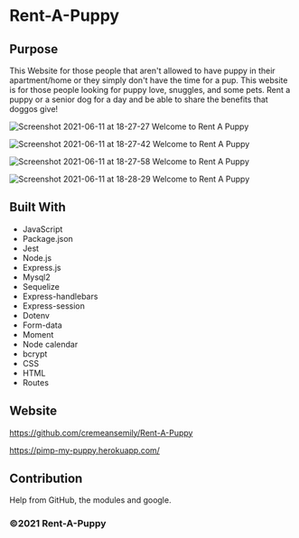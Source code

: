 # Rent-A-Puppy

## Purpose
This Website for those people that aren't allowed to have puppy in their apartment/home or they simply don't have the time for a pup.
This website is for those people looking for puppy love, snuggles, and some pets. Rent a puppy or a senior dog for a day and be able to share the benefits that doggos give!

![Screenshot 2021-06-11 at 18-27-27 Welcome to Rent A Puppy ](https://user-images.githubusercontent.com/77993627/121754969-f4e57f00-cae3-11eb-90af-7bc95c64b429.png)

![Screenshot 2021-06-11 at 18-27-42 Welcome to Rent A Puppy ](https://user-images.githubusercontent.com/77993627/121754975-f8790600-cae3-11eb-8283-4edd83c06626.png)

![Screenshot 2021-06-11 at 18-27-58 Welcome to Rent A Puppy ](https://user-images.githubusercontent.com/77993627/121754982-fd3dba00-cae3-11eb-977d-37ba03c8386e.png)

![Screenshot 2021-06-11 at 18-28-29 Welcome to Rent A Puppy ](https://user-images.githubusercontent.com/77993627/121754989-0038aa80-cae4-11eb-8e9e-dda1694b5334.png)

## Built With
* JavaScript
* Package.json
* Jest
* Node.js
* Express.js
* Mysql2
* Sequelize
* Express-handlebars
* Express-session
* Dotenv
* Form-data
* Moment
* Node calendar
* bcrypt
* CSS
* HTML
* Routes


## Website

https://github.com/cremeansemily/Rent-A-Puppy

https://pimp-my-puppy.herokuapp.com/
## Contribution
Help from GitHub, the modules and google.

### ©️2021 Rent-A-Puppy
